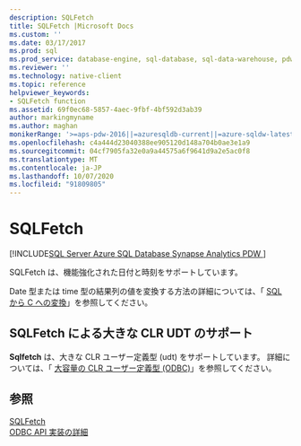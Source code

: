 ```yaml
---
description: SQLFetch
title: SQLFetch |Microsoft Docs
ms.custom: ''
ms.date: 03/17/2017
ms.prod: sql
ms.prod_service: database-engine, sql-database, sql-data-warehouse, pdw
ms.reviewer: ''
ms.technology: native-client
ms.topic: reference
helpviewer_keywords:
- SQLFetch function
ms.assetid: 69f0ec68-5857-4aec-9fbf-4bf592d3ab39
author: markingmyname
ms.author: maghan
monikerRange: '>=aps-pdw-2016||=azuresqldb-current||=azure-sqldw-latest||>=sql-server-2016||=sqlallproducts-allversions||>=sql-server-linux-2017||=azuresqldb-mi-current'
ms.openlocfilehash: c4a444d23040388ee905120d148a704b0ae3e1a9
ms.sourcegitcommit: 04cf7905fa32e0a9a44575a6f9641d9a2e5ac0f8
ms.translationtype: MT
ms.contentlocale: ja-JP
ms.lasthandoff: 10/07/2020
ms.locfileid: "91809805"
---
```

# <a name="sqlfetch"></a>SQLFetch
[!INCLUDE[SQL Server Azure SQL Database Synapse Analytics PDW ](../../includes/applies-to-version/sql-asdb-asdbmi-asa-pdw.md)]

  SQLFetch は、機能強化された日付と時刻をサポートしています。  
  
 Date 型または time 型の結果列の値を変換する方法の詳細については、「 [SQL から C への変換](../../relational-databases/native-client-odbc-date-time/datetime-data-type-conversions-from-sql-to-c.md)」を参照してください。  
  
## <a name="sqlfetch-support-for-large-clr-udts"></a>SQLFetch による大きな CLR UDT のサポート  
 **Sqlfetch** は、大きな CLR ユーザー定義型 (udt) をサポートしています。 詳細については、「 [大容量の CLR ユーザー定義型 &#40;ODBC&#41;](../../relational-databases/native-client/odbc/large-clr-user-defined-types-odbc.md)」を参照してください。  
  
## <a name="see-also"></a>参照  
 [SQLFetch](../../odbc/reference/syntax/sqlfetch-function.md)   
 [ODBC API 実装の詳細](../../relational-databases/native-client-odbc-api/odbc-api-implementation-details.md)  
  

